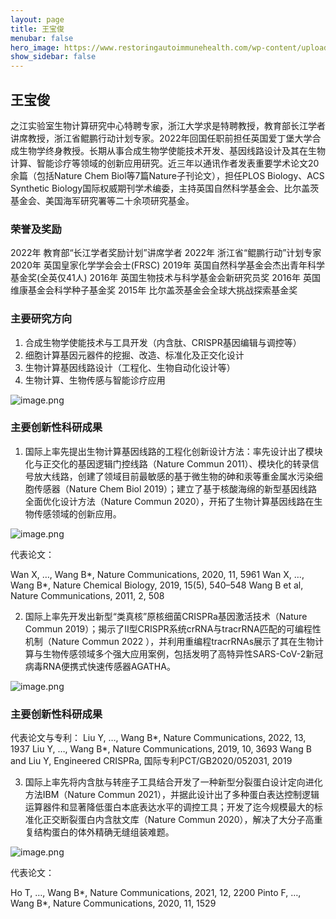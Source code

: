 ```yaml
---
layout: page
title: 王宝俊 
menubar: false
hero_image: https://www.restoringautoimmunehealth.com/wp-content/uploads/2019/01/DNA-image-1080x640.jpg
show_sidebar: false
---
```


## 王宝俊
 
之江实验室生物计算研究中心特聘专家，浙江大学求是特聘教授，教育部长江学者讲席教授，浙江省鲲鹏行动计划专家。2022年回国任职前担任英国爱丁堡大学合成生物学终身教授。长期从事合成生物学使能技术开发、基因线路设计及其在生物计算、智能诊疗等领域的创新应用研究。近三年以通讯作者发表重要学术论文20余篇（包括Nature Chem Biol等7篇Nature子刊论文），担任PLOS Biology、ACS Synthetic Biology国际权威期刊学术编委，主持英国自然科学基金会、比尔盖茨基金会、美国海军研究署等二十余项研究基金。

### 荣誉及奖励
2022年  教育部“长江学者奖励计划”讲席学者
2022年  浙江省“鲲鹏行动”计划专家
2020年  英国皇家化学学会会士(FRSC)
2019年  英国自然科学基金会杰出青年科学基金奖(全英仅41人)
2016年  英国生物技术与科学基金会新研究员奖
2016年  英国维康基金会科学种子基金奖
2015年  比尔盖茨基金会全球大挑战探索基金奖

### 主要研究方向
1. 合成生物学使能技术与工具开发（内含肽、CRISPR基因编辑与调控等）
2. 细胞计算基因元器件的挖掘、改造、标准化及正交化设计
3. 生物计算基因线路设计（工程化、生物自动化设计等）
4. 生物计算、生物传感与智能诊疗应用

![image.png](../../assets/research.png)
 
### 主要创新性科研成果
1. 国际上率先提出生物计算基因线路的工程化创新设计方法：率先设计出了模块化与正交化的基因逻辑门控线路（Nature Commun 2011）、模块化的转录信号放大线路，创建了领域目前最敏感的基于微生物的砷和汞等重金属水污染细胞传感器（Nature Chem Biol 2019）；建立了基于核酸海绵的新型基因线路全面优化设计方法（Nature Commun 2020），开拓了生物计算基因线路在生物传感领域的创新应用。

![image.png](../../assets/research1.png)
 
代表论文：

Wan X, …, Wang B*, Nature Communications, 2020, 11, 5961 
Wan X, …, Wang B*, Nature Chemical Biology, 2019, 15(5), 540–548
Wang B et al, Nature Communications, 2011, 2, 508

2. 国际上率先开发出新型“类真核”原核细菌CRISPRa基因激活技术（Nature Commun 2019）；揭示了II型CRISPR系统crRNA与tracrRNA匹配的可编程性机制（Nature Commun 2022 ），并利用重编程tracrRNAs展示了其在生物计算与生物传感领域多个强大应用案例，包括发明了高特异性SARS-CoV-2新冠病毒RNA便携式快速传感器AGATHA。

![image.png](../../assets/research2.png)
 
### 主要创新性科研成果
代表论文与专利：
Liu Y, …, Wang B*, Nature Communications, 2022, 13, 1937
Liu Y, …, Wang B*, Nature Communications, 2019, 10, 3693
Wang B and Liu Y, Engineered CRISPRa, 国际专利PCT/GB2020/052031, 2019

3. 国际上率先将内含肽与转座子工具结合开发了一种新型分裂蛋白设计定向进化方法IBM（Nature Commun 2021），并据此设计出了多种蛋白表达控制逻辑运算器件和显著降低蛋白本底表达水平的调控工具；开发了迄今规模最大的标准化正交断裂蛋白内含肽文库（Nature Commun 2020），解决了大分子高重复结构蛋白的体外精确无缝组装难题。

![image.png](../../assets/research3.png)
 
代表论文：

Ho T, …, Wang B*, Nature Communications, 2021, 12, 2200
Pinto F, …, Wang B*, Nature Communications, 2020, 11, 1529
